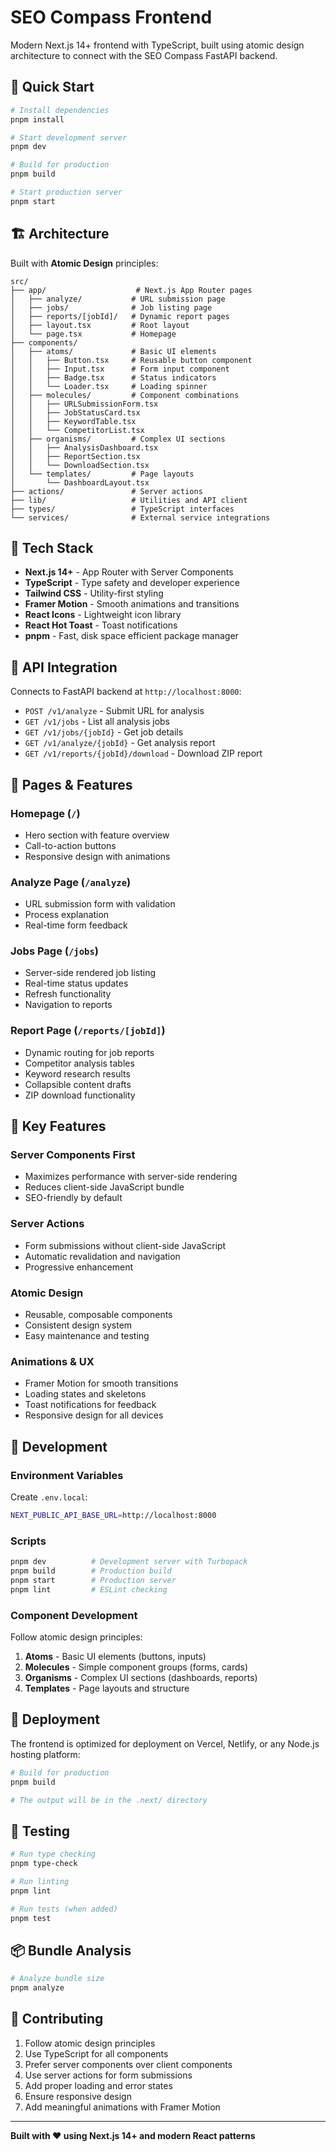 # SEO Compass Frontend

Modern Next.js 14+ frontend with TypeScript, built using atomic design architecture to connect with the SEO Compass FastAPI backend.

## 🚀 Quick Start

```bash
# Install dependencies
pnpm install

# Start development server
pnpm dev

# Build for production
pnpm build

# Start production server
pnpm start
```

## 🏗️ Architecture

Built with **Atomic Design** principles:

```
src/
├── app/                    # Next.js App Router pages
│   ├── analyze/           # URL submission page
│   ├── jobs/              # Job listing page
│   ├── reports/[jobId]/   # Dynamic report pages
│   ├── layout.tsx         # Root layout
│   └── page.tsx           # Homepage
├── components/
│   ├── atoms/             # Basic UI elements
│   │   ├── Button.tsx     # Reusable button component
│   │   ├── Input.tsx      # Form input component
│   │   ├── Badge.tsx      # Status indicators
│   │   └── Loader.tsx     # Loading spinner
│   ├── molecules/         # Component combinations
│   │   ├── URLSubmissionForm.tsx
│   │   ├── JobStatusCard.tsx
│   │   ├── KeywordTable.tsx
│   │   └── CompetitorList.tsx
│   ├── organisms/         # Complex UI sections
│   │   ├── AnalysisDashboard.tsx
│   │   ├── ReportSection.tsx
│   │   └── DownloadSection.tsx
│   └── templates/         # Page layouts
│       └── DashboardLayout.tsx
├── actions/               # Server actions
├── lib/                   # Utilities and API client
├── types/                 # TypeScript interfaces
└── services/              # External service integrations
```

## 🎨 Tech Stack

- **Next.js 14+** - App Router with Server Components
- **TypeScript** - Type safety and developer experience
- **Tailwind CSS** - Utility-first styling
- **Framer Motion** - Smooth animations and transitions
- **React Icons** - Lightweight icon library
- **React Hot Toast** - Toast notifications
- **pnpm** - Fast, disk space efficient package manager

## 🔌 API Integration

Connects to FastAPI backend at `http://localhost:8000`:

- `POST /v1/analyze` - Submit URL for analysis
- `GET /v1/jobs` - List all analysis jobs
- `GET /v1/jobs/{jobId}` - Get job details
- `GET /v1/analyze/{jobId}` - Get analysis report
- `GET /v1/reports/{jobId}/download` - Download ZIP report

## 📱 Pages & Features

### Homepage (`/`)
- Hero section with feature overview
- Call-to-action buttons
- Responsive design with animations

### Analyze Page (`/analyze`)
- URL submission form with validation
- Process explanation
- Real-time form feedback

### Jobs Page (`/jobs`)
- Server-side rendered job listing
- Real-time status updates
- Refresh functionality
- Navigation to reports

### Report Page (`/reports/[jobId]`)
- Dynamic routing for job reports
- Competitor analysis tables
- Keyword research results
- Collapsible content drafts
- ZIP download functionality

## 🎯 Key Features

### Server Components First
- Maximizes performance with server-side rendering
- Reduces client-side JavaScript bundle
- SEO-friendly by default

### Server Actions
- Form submissions without client-side JavaScript
- Automatic revalidation and navigation
- Progressive enhancement

### Atomic Design
- Reusable, composable components
- Consistent design system
- Easy maintenance and testing

### Animations & UX
- Framer Motion for smooth transitions
- Loading states and skeletons
- Toast notifications for feedback
- Responsive design for all devices

## 🔧 Development

### Environment Variables

Create `.env.local`:

```bash
NEXT_PUBLIC_API_BASE_URL=http://localhost:8000
```

### Scripts

```bash
pnpm dev          # Development server with Turbopack
pnpm build        # Production build
pnpm start        # Production server
pnpm lint         # ESLint checking
```

### Component Development

Follow atomic design principles:

1. **Atoms** - Basic UI elements (buttons, inputs)
2. **Molecules** - Simple component groups (forms, cards)
3. **Organisms** - Complex UI sections (dashboards, reports)
4. **Templates** - Page layouts and structure

## 🚀 Deployment

The frontend is optimized for deployment on Vercel, Netlify, or any Node.js hosting platform:

```bash
# Build for production
pnpm build

# The output will be in the .next/ directory
```

## 🧪 Testing

```bash
# Run type checking
pnpm type-check

# Run linting
pnpm lint

# Run tests (when added)
pnpm test
```

## 📦 Bundle Analysis

```bash
# Analyze bundle size
pnpm analyze
```

## 🤝 Contributing

1. Follow atomic design principles
2. Use TypeScript for all components
3. Prefer server components over client components
4. Use server actions for form submissions
5. Add proper loading and error states
6. Ensure responsive design
7. Add meaningful animations with Framer Motion

---

**Built with ❤️ using Next.js 14+ and modern React patterns**